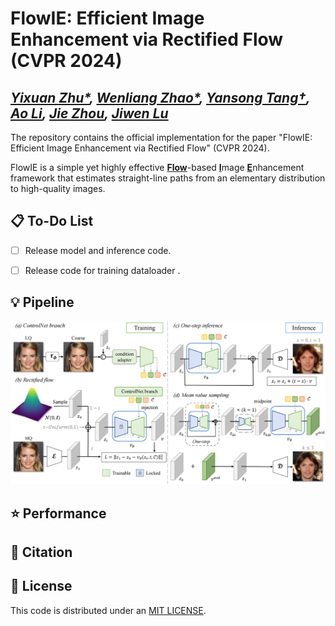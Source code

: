 # FlowIE: Efficient Image Enhancement via Rectified Flow (CVPR 2024)
*[Yixuan Zhu\*](https://eternalevan.github.io/), [Wenliang Zhao\*](https://wl-zhao.github.io/), [Yansong Tang†](https://andytang15.github.io/), [Ao Li](https://rammusleo.github.io/), [Jie Zhou](https://scholar.google.com/citations?user=6a79aPwAAAAJ&hl=en&authuser=1), [Jiwen Lu](http://ivg.au.tsinghua.edu.cn/Jiwen_Lu/)*
----
The repository contains the official implementation for the paper "FlowIE: Efficient Image Enhancement via Rectified Flow" (CVPR 2024).

FlowIE is a simple yet highly effective <ins>**Flow**</ins>-based <ins>**I**</ins>mage <ins>**E**</ins>nhancement framework that estimates straight-line paths from an elementary distribution to high-quality images.
## 📋 To-Do List

* [ ] Release model and inference code.
* [ ] Release code for training dataloader .


## 💡 Pipeline

![](./assets/pipeline.png)

## ⭐️ Performance
<!--
![](./assets/performance.png)
![](./assets/table.png)

## 😀Quick Start
### ⚙️ 1. Installation

We recommend you to use an [Anaconda](https://www.anaconda.com/) virtual environment. If you have installed Anaconda, run the following commands to create and activate a virtual environment.
``` bash
conda env create -f environment.yaml
conda activate dpmesh
```
### 💾 2. Data Preparation

We prepare the data in a samilar way as [3DCrowdNet](https://github.com/hongsukchoi/3DCrowdNet_RELEASE) & [JOTR](https://github.com/hongsukchoi/3DCrowdNet_RELEASE/blob/main/assets/directory.md). Please refer to [here](https://github.com/hongsukchoi/3DCrowdNet_RELEASE/blob/main/assets/directory.md) for *dataset*, *SMPL model*, *VPoser model*. 

For 3DPW-OC and 3DPW-PC, we apply the same input key-points annotations as [JOTR](https://github.com/hongsukchoi/3DCrowdNet_RELEASE/blob/main/assets/directory.md). Please refer to [3DPW-OC](https://drive.google.com/file/d/1IPE8Yw7ysd97Uv6Uw24el1yRs2r_HtCR/view?usp=sharing) & [3DPW-PC](https://drive.google.com/file/d/1xzZvUj1lR1ECbzUI4JOooC_r2LF6Qs5m/view?usp=sharing).

**For evaluation only, you can just prepare 3DPW dataset.**

```
|-- common
|   |-- utils
|   |   |-- human_model_files
|   |   |-- smplpytorch
|-- data 
|   |-- J_regressor_extra.npy 
|   |-- 3DPW
|   |   |-- 3DPW_latest_test.json
|   |   |-- 3DPW_oc.json
|   |   |-- 3DPW_pc.json
|   |   |-- 3DPW_validation_crowd_hhrnet_result.json
|   |   |-- imageFiles
|   |   |-- sequenceFiles
```


### 🗂️ 3. Download Checkpoints

Please download our pretrained checkpoints from [this link](https://cloud.tsinghua.edu.cn/d/1d6cd3ee30204bb59fce/) and put them under `./checkpoints`. The file directory should be:

```
|-- checkpoints
|--|-- 3dpw_best_ckpt.pth.tar
|--|-- 3dpw-crowd_best_ckpt.pth.tar
|--|-- 3dpw-oc_best_ckpt.pth.tar
|--|-- 3dpw-pc_best_ckpt.pth.tar
```

### 📊 4. Test & Evaluation

You can test DPMesh use following commands:

```bash
CUDA_VISIBLE_DEVICES=0 \
torchrun \
--master_port 29591 \
--nproc_per_node 1 \
eval.py \
--cfg ./configs/main_train.yml \
--exp_id="main_train" \
--distributed \
```

The evaluation process can be done with one Nvidia GeForce RTX 4090 GPU (24GB VRAM). You can use more GPUs by specifying the GPU ids.

## 🫰 Acknowledgments

We would like to express our sincere thanks to the author of [JOTR](https://github.com/xljh0520/JOTR) for the clear code base and quick response to our issues. 

We also thank [ControlNet](https://github.com/lllyasviel/ControlNet), [VPD](https://github.com/wl-zhao/VPD) and [LoRA](https://github.com/cloneofsimo/lora), for our code is partially borrowing from them.
-->
## 🔖 Citation

## 🔑 License

This code is distributed under an [MIT LICENSE](./LICENSE).
